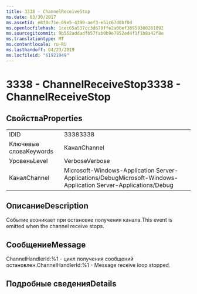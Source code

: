 ```yaml
---
title: 3338 - ChannelReceiveStop
ms.date: 03/30/2017
ms.assetid: e8f0c71e-69e5-4390-aef3-e51c67d0bf0d
ms.openlocfilehash: 1cec65a537cc3d679ffe2a00ef38959380281092
ms.sourcegitcommit: 9b552addadfb57fab0b9e7852ed4f1f1b8a42f8e
ms.translationtype: MT
ms.contentlocale: ru-RU
ms.lasthandoff: 04/23/2019
ms.locfileid: "61921949"
---
```

# <a name="3338---channelreceivestop"></a><span data-ttu-id="ef1f8-102">3338 - ChannelReceiveStop</span><span class="sxs-lookup"><span data-stu-id="ef1f8-102">3338 - ChannelReceiveStop</span></span>
## <a name="properties"></a><span data-ttu-id="ef1f8-103">Свойства</span><span class="sxs-lookup"><span data-stu-id="ef1f8-103">Properties</span></span>  
  
|||  
|-|-|  
|<span data-ttu-id="ef1f8-104">ID</span><span class="sxs-lookup"><span data-stu-id="ef1f8-104">ID</span></span>|<span data-ttu-id="ef1f8-105">3338</span><span class="sxs-lookup"><span data-stu-id="ef1f8-105">3338</span></span>|  
|<span data-ttu-id="ef1f8-106">Ключевые слова</span><span class="sxs-lookup"><span data-stu-id="ef1f8-106">Keywords</span></span>|<span data-ttu-id="ef1f8-107">Канал</span><span class="sxs-lookup"><span data-stu-id="ef1f8-107">Channel</span></span>|  
|<span data-ttu-id="ef1f8-108">Уровень</span><span class="sxs-lookup"><span data-stu-id="ef1f8-108">Level</span></span>|<span data-ttu-id="ef1f8-109">Verbose</span><span class="sxs-lookup"><span data-stu-id="ef1f8-109">Verbose</span></span>|  
|<span data-ttu-id="ef1f8-110">Канал</span><span class="sxs-lookup"><span data-stu-id="ef1f8-110">Channel</span></span>|<span data-ttu-id="ef1f8-111">Microsoft-Windows-Application Server-Applications/Debug</span><span class="sxs-lookup"><span data-stu-id="ef1f8-111">Microsoft-Windows-Application Server-Applications/Debug</span></span>|  
  
## <a name="description"></a><span data-ttu-id="ef1f8-112">Описание</span><span class="sxs-lookup"><span data-stu-id="ef1f8-112">Description</span></span>  
 <span data-ttu-id="ef1f8-113">Событие возникает при остановке получения канала.</span><span class="sxs-lookup"><span data-stu-id="ef1f8-113">This event is emitted when the channel receive stops.</span></span>  
  
## <a name="message"></a><span data-ttu-id="ef1f8-114">Сообщение</span><span class="sxs-lookup"><span data-stu-id="ef1f8-114">Message</span></span>  
 <span data-ttu-id="ef1f8-115">ChannelHandlerId:%1 - цикл получения сообщений остановлен.</span><span class="sxs-lookup"><span data-stu-id="ef1f8-115">ChannelHandlerId:%1 - Message receive loop stopped.</span></span>  
  
## <a name="details"></a><span data-ttu-id="ef1f8-116">Подробные сведения</span><span class="sxs-lookup"><span data-stu-id="ef1f8-116">Details</span></span>
